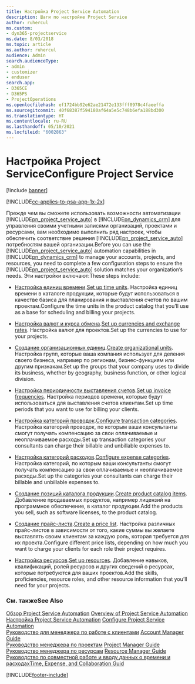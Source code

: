 ```yaml
---
title: Настройка Project Service Automation
description: Шаги по настройке Project Service
author: ruhercul
ms.custom:
- dyn365-projectservice
ms.date: 8/03/2018
ms.topic: article
ms.author: ruhercul
audience: Admin
search.audienceType:
- admin
- customizer
- enduser
search.app:
- D365CE
- D365PS
- ProjectOperations
ms.openlocfilehash: ef1724bb92e62ae21472e133fff0978c4faeeffa
ms.sourcegitcommit: 40f68387f594180af64a5e5c748b6efa188bd300
ms.translationtype: HT
ms.contentlocale: ru-RU
ms.lasthandoff: 05/10/2021
ms.locfileid: "6002863"
---
```

# <a name="configure-project-service"></a><span data-ttu-id="cd844-103">Настройка Project Service</span><span class="sxs-lookup"><span data-stu-id="cd844-103">Configure Project Service</span></span>

[!include [banner](../includes/psa-now-project-operations.md)]

[!INCLUDE[cc-applies-to-psa-app-1x-2x](../includes/cc-applies-to-psa-app-1x-2x.md)]

<span data-ttu-id="cd844-104">Прежде чем вы сможете использовать возможности автоматизации [!INCLUDE[pn_project_service_auto](../includes/pn-project-service-auto.md)] в [!INCLUDE[pn_dynamics_crm](../includes/pn-dynamics-crm.md)] для управления своими учетными записями организаций, проектами и ресурсами, вам необходимо выполнить ряд настроек, чтобы обеспечить соответствие решения [!INCLUDE[pn_project_service_auto](../includes/pn-project-service-auto.md)] потребностям вашей организации.</span><span class="sxs-lookup"><span data-stu-id="cd844-104">Before you can use the [!INCLUDE[pn_project_service_auto](../includes/pn-project-service-auto.md)] automation capabilities in [!INCLUDE[pn_dynamics_crm](../includes/pn-dynamics-crm.md)] to manage your accounts, projects, and resources, you need to complete a few configuration steps to ensure the [!INCLUDE[pn_project_service_auto](../includes/pn-project-service-auto.md)] solution matches your organization’s needs.</span></span> <span data-ttu-id="cd844-105">Эти настройки включают:</span><span class="sxs-lookup"><span data-stu-id="cd844-105">These steps include:</span></span>  
  
-   <span data-ttu-id="cd844-106">[Настройка единиц времени](../psa/set-up-time-units.md).</span><span class="sxs-lookup"><span data-stu-id="cd844-106">[Set up time units](../psa/set-up-time-units.md).</span></span> <span data-ttu-id="cd844-107">Настройка единиц времени в каталоге продукции, которые будут использоваться в качестве базиса для планирования и выставления счетов по вашим проектам.</span><span class="sxs-lookup"><span data-stu-id="cd844-107">Configure the time units in the product catalog that you’ll use as a base for scheduling and billing your projects.</span></span>  
  
-   <span data-ttu-id="cd844-108">[Настройка валют и курса обмена](../psa/set-up-currencies-exchange-rates.md).</span><span class="sxs-lookup"><span data-stu-id="cd844-108">[Set up currencies and exchange rates](../psa/set-up-currencies-exchange-rates.md).</span></span> <span data-ttu-id="cd844-109">Настройка валют для проектов.</span><span class="sxs-lookup"><span data-stu-id="cd844-109">Set up the currencies to use for your projects.</span></span>  
  
-   <span data-ttu-id="cd844-110">[Создание организационных единиц](../psa/create-organizational-units.md).</span><span class="sxs-lookup"><span data-stu-id="cd844-110">[Create organizational units](../psa/create-organizational-units.md).</span></span> <span data-ttu-id="cd844-111">Настройка групп, которые ваша компания использует для деления своего бизнеса, например по регионам, бизнес-функциям или другим признакам.</span><span class="sxs-lookup"><span data-stu-id="cd844-111">Set up the groups that your company uses to divide its business, whether by geography, business function, or other logical division.</span></span>  
  
-   <span data-ttu-id="cd844-112">[Настройка периодичности выставления счетов](../psa/set-up-invoice-frequencies.md).</span><span class="sxs-lookup"><span data-stu-id="cd844-112">[Set up invoice frequencies](../psa/set-up-invoice-frequencies.md).</span></span> <span data-ttu-id="cd844-113">Настройка периодов времени, которые будут использоваться для выставления счетов клиентам.</span><span class="sxs-lookup"><span data-stu-id="cd844-113">Set up time periods that you want to use for billing your clients.</span></span>  
  
-   <span data-ttu-id="cd844-114">[Настройка категорий проводок](../psa/configure-transaction-categories.md).</span><span class="sxs-lookup"><span data-stu-id="cd844-114">[Configure transaction categories](../psa/configure-transaction-categories.md).</span></span> <span data-ttu-id="cd844-115">Настройка категорий проводок, по которым ваши консультанты смогут получать компенсацию за свои оплачиваемые и неоплачиваемое расходы.</span><span class="sxs-lookup"><span data-stu-id="cd844-115">Set up transaction categories your consultants can charge their billable and unbillable expenses to.</span></span>  
  
-   <span data-ttu-id="cd844-116">[Настройка категорий расходов](../psa/configure-expense-categories.md).</span><span class="sxs-lookup"><span data-stu-id="cd844-116">[Configure expense categories](../psa/configure-expense-categories.md).</span></span> <span data-ttu-id="cd844-117">Настройка категорий, по которым ваши консультанты смогут получать компенсацию за свои оплачиваемые и неоплачиваемое расходы.</span><span class="sxs-lookup"><span data-stu-id="cd844-117">Set up the categories your consultants can charge their billable and unbillable expenses to.</span></span>  
  
-   <span data-ttu-id="cd844-118">[Создание позиций каталога продукции](../psa/create-product-catalog-items.md).</span><span class="sxs-lookup"><span data-stu-id="cd844-118">[Create product catalog items](../psa/create-product-catalog-items.md).</span></span> <span data-ttu-id="cd844-119">Добавление продаваемых продуктов, например лицензий на программное обеспечение, в каталог продукции.</span><span class="sxs-lookup"><span data-stu-id="cd844-119">Add the products you sell, such as software licenses, to the product catalog.</span></span>  
  
-   <span data-ttu-id="cd844-120">[Создание прайс-листа](../psa/create-price-list.md).</span><span class="sxs-lookup"><span data-stu-id="cd844-120">[Create a price list](../psa/create-price-list.md).</span></span> <span data-ttu-id="cd844-121">Настройка различных прайс-листов в зависимости от того, какие суммы вы желаете выставлять своим клиентам за каждую роль, которая требуется для их проекта.</span><span class="sxs-lookup"><span data-stu-id="cd844-121">Configure different price lists, depending on how much you want to charge your clients for each role their project requires.</span></span>  
  
-   <span data-ttu-id="cd844-122">[Настройка ресурсов](../psa/set-up-resources.md).</span><span class="sxs-lookup"><span data-stu-id="cd844-122">[Set up resources](../psa/set-up-resources.md).</span></span> <span data-ttu-id="cd844-123">Добавление навыков, квалификаций, ролей ресурсов и других сведений о ресурсах, которые потребуются для ваших проектов.</span><span class="sxs-lookup"><span data-stu-id="cd844-123">Add the skills, proficiencies, resource roles, and other resource information that you’ll need for your projects.</span></span>  
  
### <a name="see-also"></a><span data-ttu-id="cd844-124">См. также</span><span class="sxs-lookup"><span data-stu-id="cd844-124">See Also</span></span>  
 <span data-ttu-id="cd844-125">[Обзор Project Service Automation](../psa/overview.md) </span><span class="sxs-lookup"><span data-stu-id="cd844-125">[Overview of Project Service Automation](../psa/overview.md) </span></span>  
 <span data-ttu-id="cd844-126">[Настройка Project Service Automation](../psa/configure.md) </span><span class="sxs-lookup"><span data-stu-id="cd844-126">[Configure Project Service Automation](../psa/configure.md) </span></span>  
 <span data-ttu-id="cd844-127">[Руководство для менеджера по работе с клиентами](../psa/account-manager-guide.md) </span><span class="sxs-lookup"><span data-stu-id="cd844-127">[Account Manager Guide](../psa/account-manager-guide.md) </span></span>  
 <span data-ttu-id="cd844-128">[Руководство менеджера по проектам](../psa/project-manager-guide.md) </span><span class="sxs-lookup"><span data-stu-id="cd844-128">[Project Manager Guide](../psa/project-manager-guide.md) </span></span>  
 <span data-ttu-id="cd844-129">[Руководство менеджера по ресурсам](../psa/resource-manager-guide.md) </span><span class="sxs-lookup"><span data-stu-id="cd844-129">[Resource Manager Guide](../psa/resource-manager-guide.md) </span></span>  
 [<span data-ttu-id="cd844-130">Руководство по совместной работе и вводу данных о времени и расходах</span><span class="sxs-lookup"><span data-stu-id="cd844-130">Time, Expense, and Collaboration Guid</span></span>](../psa/time-expense-collaboration-guide.md)


[!INCLUDE[footer-include](../includes/footer-banner.md)]